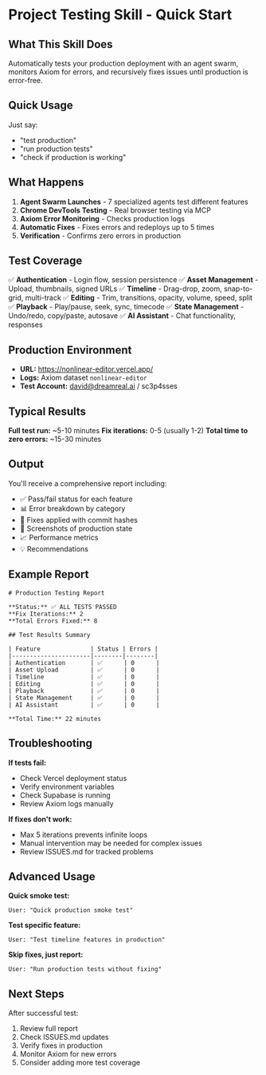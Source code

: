 # Project Testing Skill - Quick Start

## What This Skill Does

Automatically tests your production deployment with an agent swarm, monitors Axiom for errors, and recursively fixes issues until production is error-free.

## Quick Usage

Just say:

- "test production"
- "run production tests"
- "check if production is working"

## What Happens

1. **Agent Swarm Launches** - 7 specialized agents test different features
2. **Chrome DevTools Testing** - Real browser testing via MCP
3. **Axiom Error Monitoring** - Checks production logs
4. **Automatic Fixes** - Fixes errors and redeploys up to 5 times
5. **Verification** - Confirms zero errors in production

## Test Coverage

✅ **Authentication** - Login flow, session persistence
✅ **Asset Management** - Upload, thumbnails, signed URLs
✅ **Timeline** - Drag-drop, zoom, snap-to-grid, multi-track
✅ **Editing** - Trim, transitions, opacity, volume, speed, split
✅ **Playback** - Play/pause, seek, sync, timecode
✅ **State Management** - Undo/redo, copy/paste, autosave
✅ **AI Assistant** - Chat functionality, responses

## Production Environment

- **URL:** https://nonlinear-editor.vercel.app/
- **Logs:** Axiom dataset `nonlinear-editor`
- **Test Account:** david@dreamreal.ai / sc3p4sses

## Typical Results

**Full test run:** ~5-10 minutes
**Fix iterations:** 0-5 (usually 1-2)
**Total time to zero errors:** ~15-30 minutes

## Output

You'll receive a comprehensive report including:

- ✅ Pass/fail status for each feature
- 📊 Error breakdown by category
- 🔧 Fixes applied with commit hashes
- 📸 Screenshots of production state
- 📈 Performance metrics
- 💡 Recommendations

## Example Report

```
# Production Testing Report

**Status:** ✅ ALL TESTS PASSED
**Fix Iterations:** 2
**Total Errors Fixed:** 8

## Test Results Summary

| Feature              | Status | Errors |
|----------------------|--------|--------|
| Authentication       | ✅      | 0      |
| Asset Upload         | ✅      | 0      |
| Timeline             | ✅      | 0      |
| Editing              | ✅      | 0      |
| Playback             | ✅      | 0      |
| State Management     | ✅      | 0      |
| AI Assistant         | ✅      | 0      |

**Total Time:** 22 minutes
```

## Troubleshooting

**If tests fail:**

- Check Vercel deployment status
- Verify environment variables
- Check Supabase is running
- Review Axiom logs manually

**If fixes don't work:**

- Max 5 iterations prevents infinite loops
- Manual intervention may be needed for complex issues
- Review ISSUES.md for tracked problems

## Advanced Usage

**Quick smoke test:**

```
User: "Quick production smoke test"
```

**Test specific feature:**

```
User: "Test timeline features in production"
```

**Skip fixes, just report:**

```
User: "Run production tests without fixing"
```

## Next Steps

After successful test:

1. Review full report
2. Check ISSUES.md updates
3. Verify fixes in production
4. Monitor Axiom for new errors
5. Consider adding more test coverage
